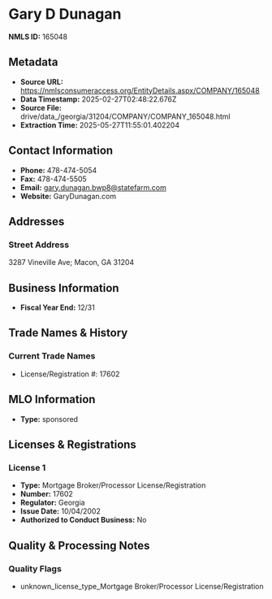 # Gary D Dunagan

**NMLS ID:** 165048

## Metadata
- **Source URL:** https://nmlsconsumeraccess.org/EntityDetails.aspx/COMPANY/165048
- **Data Timestamp:** 2025-02-27T02:48:22.676Z
- **Source File:** drive/data_/georgia/31204/COMPANY/COMPANY_165048.html
- **Extraction Time:** 2025-05-27T11:55:01.402204

## Contact Information
- **Phone:** 478-474-5054
- **Fax:** 478-474-5505
- **Email:** gary.dunagan.bwp8@statefarm.com
- **Website:** GaryDunagan.com

## Addresses
### Street Address
3287 Vineville Ave; Macon, GA 31204

## Business Information
- **Fiscal Year End:** 12/31

## Trade Names & History
### Current Trade Names
- License/Registration #: 17602

## MLO Information
- **Type:** sponsored

## Licenses & Registrations

### License 1
- **Type:** Mortgage Broker/Processor License/Registration
- **Number:** 17602
- **Regulator:** Georgia
- **Issue Date:** 10/04/2002
- **Authorized to Conduct Business:** No

## Quality & Processing Notes
### Quality Flags
- unknown_license_type_Mortgage Broker/Processor License/Registration
